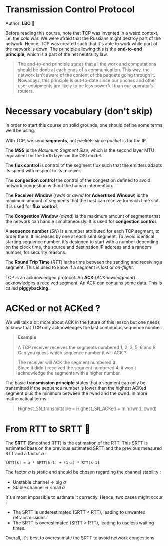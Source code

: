 # Transmission Control Protocol

Author: **LBO** 🥖

Before reading this course, note that TCP was invented in a weird context, i.e. the cold war.
We were afraid that the Russians might destroy part of the network.
Hence, TCP was created such that it's able to work while part of the network is down.
The principle allowing this is the __end-to-end principle__, which is a part of the net neutrality law.

> The end-to-end principle states that all the work and computations should be done at each ends of a communication.
> This way, the network isn't aware of the content of the paquets going through it.
> Nowadays, this principle is out-to-date since our phones and other user equipments are likely to be less powerful than our operator's routers.

# Necessary vocabulary (don't skip)

In order to start this course on solid grounds, one should define some terms we'll be using.

With TCP, we send __segments__, not ~~packets~~ since _packet_ is for the IP.

The __MSS__ is the _Maximum Segment Size_, which is the second layer MTU equivalent for the forth layer on the OSI model.

The __flux control__ is control of the segment flux such that the emitters adapts its speed with respect to its receiver.

The __congestion control__ the control of the congestion defined to avoid network congestion without the human intervention.

The __Receiver Window__ (_rwdn_ or _awnd_ for __Advertised Window__) is the maximum amount of segments that the host can receive for each time slot.
It is used for __flux control__.

The __Congestion Window__ (_cwnd_) is the maximum amount of segments that the network can handle simultaneously.
It is used for __congestion control__.

A __sequence number__ (_SN_) is a number attributed for each TCP segment, to order them.
It increases by one at each sent segment.
To avoid identical starting sequence number, it's designed to start with a number depending on the clock time, the source and destination IP address and a random number, for security reasons.

The __Round Trip Time__ (_RTT_) is the time between the sending and receiving a segment.
This is used to know if a segment is _lost_ or _on-flight_.

TCP is an acknowledged protocol.
An __ACK__ (_ACKnowledgment_) acknowledges a received segment.
An ACK can contains some data.
This is called __piggybacking__.

# ACKed or not ACKed ?

We will talk a bit more about ACK in the future of this lesson but one needs to know that TCP only acknowledges the last continuous sequence number.

> __Example__
> 
> A TCP receiver receives the segments numbered 1, 2, 3, 5, 6 and 9.\
> Can you guess which sequence number it will ACK ?
>
> The receiver will ACK the segment numbered __3__.\
> Since it didn't received the segment numbered 4, it won't acknowledge the segments with a higher number.

The basic __transmission principle__ states that a segment can only be transmitted if the sequence number is lower than the highest ACKed segment plus the minimum between the rwnd and the cwnd.
In more mathematical terms :

> Highest_SN_transmittable = Highest_SN_ACKed + min(rwnd, cwnd)

# From RTT to SRTT 🚀

The __SRTT__ (Smoothed RTT) is the estimation of the RTT.
This SRTT is estimated base on the previous estimated SRTT and the previous measured RTT and a factor _a_ :

`SRTT[k] = a * SRTT[k-1] + (1-a) * RTT[k-1]`

The factor _a_ is static and should be chosen regarding the channel stability :

- Unstable channel => big _a_
- Stable channel => small _a_

It's almost impossible to estimate it correctly.
Hence, two cases might occur :

- The SRTT is underestimated (SRTT < RTT), leading to unwanted retransmissions.
- The SRTT is overestimated (SRTT > RTT), leading to useless waiting times.

Overall, it's best to overestimate the SRTT to avoid network congestions.
